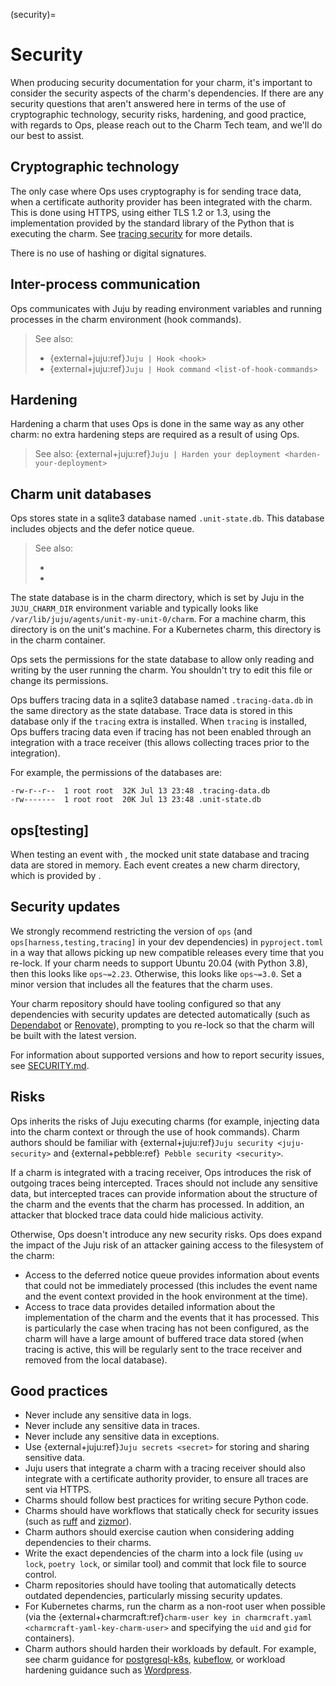 (security)=

# Security

When producing security documentation for your charm, it's important to consider the security aspects of the charm's dependencies. If there are any security questions that aren't answered here in terms of the use of cryptographic technology, security risks, hardening, and good practice, with regards to Ops, please reach out to the Charm Tech team, and we'll do our best to assist.

## Cryptographic technology

The only case where Ops uses cryptography is for sending trace data, when a certificate authority provider has been integrated with the charm. This is done using HTTPS, using either TLS 1.2 or 1.3, using the implementation provided by the standard library of the Python that is executing the charm. See [tracing security](#ops_tracing_security) for more details.

There is no use of hashing or digital signatures.

## Inter-process communication

Ops communicates with Juju by reading environment variables and running processes in the charm environment (hook commands).

> See also:
> - {external+juju:ref}`Juju | Hook <hook>`
> - {external+juju:ref}`Juju | Hook command <list-of-hook-commands>`

## Hardening

Hardening a charm that uses Ops is done in the same way as any other charm: no extra hardening steps are required as a result of using Ops.

> See also: {external+juju:ref}`Juju | Harden your deployment <harden-your-deployment>`

## Charm unit databases

Ops stores state in a sqlite3 database named `.unit-state.db`. This database includes [](ops.StoredState) objects and the defer notice queue.

> See also:
>  - [](#storedstate-uses-limitations)
>  - [](#how-and-when-to-defer-events)

The state database is in the charm directory, which is set by Juju in the `JUJU_CHARM_DIR` environment variable and typically looks like `/var/lib/juju/agents/unit-my-unit-0/charm`. For a machine charm, this directory is on the unit's machine. For a Kubernetes charm, this directory is in the charm container.

Ops sets the permissions for the state database to allow only reading and writing by the user running the charm. You shouldn't try to edit this file or change its permissions.

Ops buffers tracing data in a sqlite3 database named `.tracing-data.db` in the same directory as the state database. Trace data is stored in this database only if the `tracing` extra is installed. When `tracing` is installed, Ops buffers tracing data even if tracing has not been enabled through an integration with a trace receiver (this allows collecting traces prior to the integration).

For example, the permissions of the databases are:

```text
-rw-r--r--  1 root root  32K Jul 13 23:48 .tracing-data.db
-rw-------  1 root root  20K Jul 13 23:48 .unit-state.db
```

## ops[testing]

When testing an event with [](ops.testing.Context), the mocked unit state database and tracing data are stored in memory. Each event creates a new charm directory, which is provided by [](tempfile.TemporaryDirectory).

## Security updates

We strongly recommend restricting the version of `ops` (and `ops[harness,testing,tracing]` in your dev dependencies) in `pyproject.toml` in a way that allows picking up new compatible releases every time that you re-lock. If your charm needs to support Ubuntu 20.04 (with Python 3.8), then this looks like `ops~=2.23`. Otherwise, this looks like `ops~=3.0`. Set a minor version that includes all the features that the charm uses.

Your charm repository should have tooling configured so that any dependencies with security updates are detected automatically (such as [Dependabot](https://docs.github.com/en/code-security/dependabot/dependabot-security-updates/about-dependabot-security-updates) or [Renovate](https://www.mend.io/renovate/)), prompting to you re-lock so that the charm will be built with the latest version.

For information about supported versions and how to report security issues, see [SECURITY.md](https://github.com/canonical/operator/blob/main/SECURITY.md).

## Risks

Ops inherits the risks of Juju executing charms (for example, injecting data into the charm context or through the use of hook commands). Charm authors should be familiar with {external+juju:ref}`Juju security <juju-security>` and {external+pebble:ref}` Pebble security <security>`.

If a charm is integrated with a tracing receiver, Ops introduces the risk of outgoing traces being intercepted. Traces should not include any sensitive data, but intercepted traces can provide information about the structure of the charm and the events that the charm has processed. In addition, an attacker that blocked trace data could hide malicious activity.

Otherwise, Ops doesn't introduce any new security risks. Ops does expand the impact of the Juju risk of an attacker gaining access to the filesystem of the charm:

* Access to the deferred notice queue provides information about events that could not be immediately processed (this includes the event name and the event context provided in the hook environment at the time).
* Access to trace data provides detailed information about the implementation of the charm and the events that it has processed. This is particularly the case when tracing has not been configured, as the charm will have a large amount of buffered trace data stored (when tracing is active, this will be regularly sent to the trace receiver and removed from the local database).

## Good practices

* Never include any sensitive data in logs.
* Never include any sensitive data in traces.
* Never include any sensitive data in exceptions.
* Use {external+juju:ref}`Juju secrets <secret>` for storing and sharing sensitive data.
* Juju users that integrate a charm with a tracing receiver should also integrate with a certificate authority provider, to ensure all traces are sent via HTTPS.
* Charms should follow best practices for writing secure Python code.
* Charms should have workflows that statically check for security issues (such as [ruff](https://docs.astral.sh/ruff/linter/) and [zizmor](https://docs.zizmor.sh/)).
* Charm authors should exercise caution when considering adding dependencies to their charms.
* Write the exact dependencies of the charm into a lock file (using `uv lock`, `poetry lock`, or similar tool) and commit that lock file to source control.
* Charm repositories should have tooling that automatically detects outdated dependencies, particularly missing security updates.
* For Kubernetes charms, run the charm as a non-root user when possible (via the {external+charmcraft:ref}`charm-user key in charmcraft.yaml <charmcraft-yaml-key-charm-user>` and specifying the `uid` and `gid` for containers).
* Charm authors should harden their workloads by default. For example, see charm guidance for [postgresql-k8s](https://canonical-charmed-postgresql-k8s.readthedocs-hosted.com/14/explanation/security/), [kubeflow](https://discourse.charmhub.io/t/security/15935), or workload hardening guidance such as [Wordpress](https://developer.wordpress.org/advanced-administration/security/hardening/).
